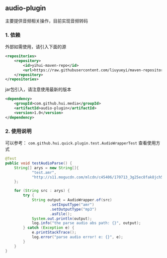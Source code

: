 ## audio-plugin

主要提供音频相关操作，目前实现音频转码

### 1. 依赖

外部如需使用，请引入下面的源

```xml
<repositories>
    <repository>
        <id>yihui-maven-repo</id>
        <url>https://raw.githubusercontent.com/liuyueyi/maven-repository/master/repository</url>
    </repository>
</repositories>
```

jar包引入，请注意使用最新的版本

```xml
<dependency>
    <groupId>com.github.hui.media</groupId>
    <artifactId>audio-plugin</artifactId>
    <version>1.0</version>
</dependency>
```

### 2. 使用说明

可以参考： `com.github.hui.quick.plugin.test.AudioWrapperTest` 查看使用方式


```java
@Test
public void testAudioParse() {
    String[] arys = new String[]{
            "test.amr",
            "http://s11.mogucdn.com/mlcdn/c45406/170713_3g25ec8fak8jch5349jd2dcafh61c.amr"
    };

    for (String src : arys) {
        try {
            String output = AudioWrapper.of(src)
                    .setInputType("amr")
                    .setOutputType("mp3")
                    .asFile();
            System.out.println(output);
            log.info("the parse audio abs path: {}", output);
        } catch (Exception e) {
            e.printStackTrace();
            log.error("parse audio error! e: {}", e);
        }
    }
}
```

